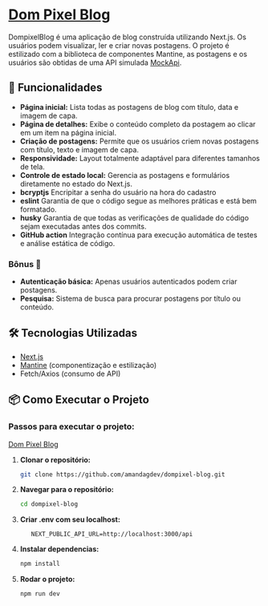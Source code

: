 # [Dom Pixel Blog](https://dompixel-blog-nine.vercel.app/)

DompixelBlog é uma aplicação de blog construída utilizando Next.js. Os usuários podem visualizar, ler e criar novas postagens. O projeto é estilizado com a biblioteca de componentes Mantine, as postagens e os usuários são obtidas de uma API simulada [MockApi](https://mockapi.io/).

## 🚀 Funcionalidades

- **Página inicial:** Lista todas as postagens de blog com título, data e imagem de capa.
- **Página de detalhes:** Exibe o conteúdo completo da postagem ao clicar em um item na página inicial.
- **Criação de postagens:** Permite que os usuários criem novas postagens com título, texto e imagem de capa.
- **Responsividade:** Layout totalmente adaptável para diferentes tamanhos de tela.
- **Controle de estado local:** Gerencia as postagens e formulários diretamente no estado do Next.js.
- **bcryptjs** Encripitar a senha do usuário na hora do cadastro
- **eslint** Garantia de que o código segue as melhores práticas e está bem formatado.
- **husky** Garantia de que todas as verificações de qualidade do código sejam executadas antes dos commits.
- **GitHub action** Integração contínua para execução automática de testes e análise estática de código.

### Bônus 🎁

- **Autenticação básica:** Apenas usuários autenticados podem criar postagens.
- **Pesquisa:** Sistema de busca para procurar postagens por título ou conteúdo.

## 🛠️ Tecnologias Utilizadas

- [Next.js](https://nextjs.org/)
- [Mantine](https://mantine.dev/) (componentização e estilização)
- Fetch/Axios (consumo de API)

## 📦 Como Executar o Projeto

### Passos para executar o projeto:

[Dom Pixel Blog](https://dompixel-blog-nine.vercel.app/)

1. **Clonar o repositório:**

   ```bash
   git clone https://github.com/amandagdev/dompixel-blog.git

   ```

2. **Navegar para o repositório:**

   ```bash
   cd dompixel-blog

   ```

3. **Criar .env com seu localhost:**

   ```.env
      NEXT_PUBLIC_API_URL=http://localhost:3000/api
   ```

4. **Instalar dependencias:**
   ```bash
   npm install
   ```
5. **Rodar o projeto:**
   ```bash
   npm run dev
   ```
